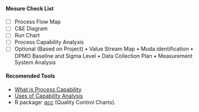 #### Mesure Check List

- [ ] Process Flow Map
- [ ] C&E Diagram
- [ ] Run Chart
- [ ] Process Capability Analysis
- [ ] Optional (Based on Project)
• Value Stream Map
• Muda identification
• DPMO Baseline and Sigma Level
• Data Collection Plan
• Measurement System Analysis

#### Recomended Tools

- <a href="http://www.itl.nist.gov/div898/handbook/pmc/section1/pmc16.htm">What is Process Capability</a>
- <a href="http://support.minitab.com/en-us/minitab/17/topic-library/quality-tools/capability-analyses/basics/uses-of-capability-analysis/">Uses of Capability Analysis</a>
- R package: <a href="http://www.inside-r.org/packages/cran/qcc/docs/process.capability">qcc</a> (Quality Control Charts).
